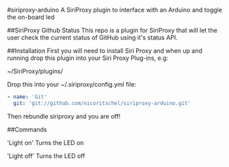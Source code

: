 #siriproxy-arduino
A SiriProxy plugin to interface with an Arduino and toggle the on-board led

##SiriProxy Github Status
This repo is a plugin for SiriProxy that will let the user check the current status of GitHub using it's status API.

##Installation
First you will need to install Siri Proxy and when up and running drop this plugin into your Siri Proxy Plug-ins, e.g:

~/SiriProxy/plugins/

Drop this into your ~/.siriproxy/config.yml file:

```yml
- name: 'Git'
  git: 'git://github.com/nicoritschel/siriproxy-arduino.git'
```

Then rebundle siriproxy and you are off!

##Commands

'Light on'
Turns the LED on

'Light off'
Turns the LED off
